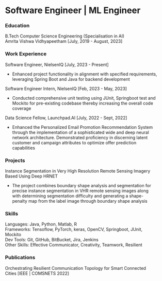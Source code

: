 # Software Engineer | ML Engineer 

### Education
B.Tech Computer Science Engineering (Specialisation in AI)&#xA0;     
Amrita Vishwa Vidhyapeetham [July, 2019 - August, 2023]

### Work Experience
Software Engineer, NielsenIQ [July, 2023 - Present]
- Enhanced project functionality in alignment with specified requirements, leveraging Spring Boot and Java for backend development

Software Engineer Intern, NielsenIQ [Feb, 2023 - May, 2023]
- Conducted comprehensive unit testing using JUnit, Springboot test and Mockito for pre-existing codebase thereby increasing the overall code coverage

Data Science Fellow, Launchpad.AI [July, 2022 - Sept, 2022]
- Enhanced the Personalized Email Promotion Recommendation System through
the implementation of a sophisticated wide and deep neural network architecture.
Demonstrated proficiency in discerning latent customer and campaign attributes
to optimize offer prediction capabilities

### Projects
Instance Segmentation in Very High Resolution Remote Sensing Imagery
Based Using Deep HRNET
- The project combines boundary shape analysis and segmentation for precise instance
segmentation in VHR remote sensing images along with determining segmentation
difficulty and generating a shape-penalty map from the label image through boundary
shape analysis

### Skills
Languages:    Java, Python, Matlab, R<br>
Frameworks:   Tensoflow, PyTorch, keras, OpenCV, Springboot, JUnit, Mockito<br>
Dev Tools:    Git, GitHub, BitBucket, Jira, Jenkins<br>
Other Skills: Effective Communicator, Creativity, Teamwork, Resilient

### Publications
Orchestrating Resilient Communication Topology for Smart Connected Cities [IEEE | COMSNETS 2022]
